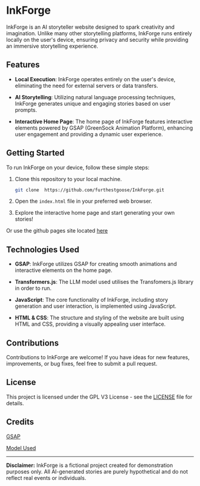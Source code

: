 # InkForge

InkForge is an AI storyteller website designed to spark creativity and imagination. Unlike many other storytelling platforms, InkForge runs entirely locally on the user's device, ensuring privacy and security while providing an immersive storytelling experience.

## Features

- **Local Execution**: InkForge operates entirely on the user's device, eliminating the need for external servers or data transfers.
  
- **AI Storytelling**: Utilizing natural language processing techniques, InkForge generates unique and engaging stories based on user prompts.

- **Interactive Home Page**: The home page of InkForge features interactive elements powered by GSAP (GreenSock Animation Platform), enhancing user engagement and providing a dynamic user experience.

## Getting Started

To run InkForge on your device, follow these simple steps:

1. Clone this repository to your local machine.
  
    ```bash
    git clone  https://github.com/furthestgoose/InkForge.git
    ```

2. Open the `index.html` file in your preferred web browser.

3. Explore the interactive home page and start generating your own stories!

Or use the github pages site located [here](https://furthestgoose.github.io/InkForge/)

## Technologies Used

- **GSAP**: InkForge utilizes GSAP for creating smooth animations and interactive elements on the home page.

- **Transformers.js**: The LLM model used utilises the Transfomers.js library in order to run.
  
- **JavaScript**: The core functionality of InkForge, including story generation and user interaction, is implemented using JavaScript.

- **HTML & CSS**: The structure and styling of the website are built using HTML and CSS, providing a visually appealing user interface.

## Contributions

Contributions to InkForge are welcome! If you have ideas for new features, improvements, or bug fixes, feel free to submit a pull request.

## License

This project is licensed under the GPL V3 License - see the [LICENSE](https://github.com/furthestgoose/InkForge/blob/main/LICENSE) file for details.

## Credits

[GSAP](https://gsap.com/)

[Model Used](https://huggingface.co/Xenova/llama2.c-stories110M)

---

**Disclaimer:** InkForge is a fictional project created for demonstration purposes only. All AI-generated stories are purely hypothetical and do not reflect real events or individuals.
